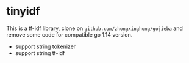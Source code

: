 # tinyidf
This is a tf-idf library, clone on `github.com/zhongxinghong/gojieba` and remove some code for compatible go 1.14 version.

- support string tokenizer
- support string tf-idf